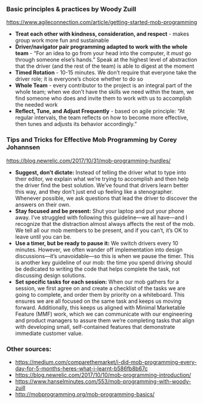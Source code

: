 




### Basic principles & practices by Woody Zuill

https://www.agileconnection.com/article/getting-started-mob-programming   

- **Treat each other with kindness, consideration, and respect** - makes group work more fun and sustainable
- **Driver/navigator pair programming adapted to work with the whole team** - “For an idea to go from your head into the computer, it _must_ go through someone else’s hands.” Speak at the highest level of abstraction that the driver (and the rest of the team) is able to digest at the moment
- **Timed Rotation** - 10-15 minutes. We don’t require that everyone take the driver role; it is everyone’s choice whether to do so
- **Whole Team** - every contributor to the project is an integral part of the whole team; when we don’t have the skills we need within the team, we find someone who does and invite them to work with us to accomplish the needed work
- **Reflect, Tune, and Adjust Frequently** - based on agile principle: “At regular intervals, the team reflects on how to become more effective, then tunes and adjusts its behavior accordingly.” 

### Tips and Tricks for Effective Mob Programming by Corey Johannsen  

https://blog.newrelic.com/2017/10/31/mob-programming-hurdles/   

- **Suggest, don’t dictate:** Instead of telling the driver what to type into their editor, we explain what we’re trying to accomplish and then help the driver find the best solution. We’ve found that drivers learn better this way, and they don’t just end up feeling like a stenographer. Whenever possible, we ask questions that lead the driver to discover the answers on their own.
- **Stay focused and be present:** Shut your laptop and put your phone away. I’ve struggled with following this guideline—we all have—and I recognize that the distraction almost always affects the rest of the mob. We tell all our mob members to be present, and if you can’t, it’s OK to leave until you can be.
- **Use a timer, but be ready to pause it:** We switch drivers every 10 minutes. However, we often wander off implementation into design discussions—it’s unavoidable—so this is when we pause the timer. This is another key guideline of our mob: the time you spend driving should be dedicated to writing the code that helps complete the task, not discussing design solutions.
- **Set specific tasks for each session:** When our mob gathers for a session, we first agree on and create a checklist of the tasks we are going to complete, and order them by priority on a whiteboard. This ensures we are all focused on the same task and keeps us moving forward. Additionally, this keeps us aligned with Minimal Marketable Feature (MMF) work, which we can communicate with our engineering and product managers to assure them we’re completing tasks that align with developing small, self-contained features that demonstrate immediate customer value.

### Other sources:  
- https://medium.com/comparethemarket/i-did-mob-programming-every-day-for-5-months-heres-what-i-learnt-b586fb8b67c
- https://blog.newrelic.com/2017/10/10/mob-programming-introduction/
- https://www.hanselminutes.com/553/mob-programming-with-woody-zuill
- http://mobprogramming.org/mob-programming-basics/


